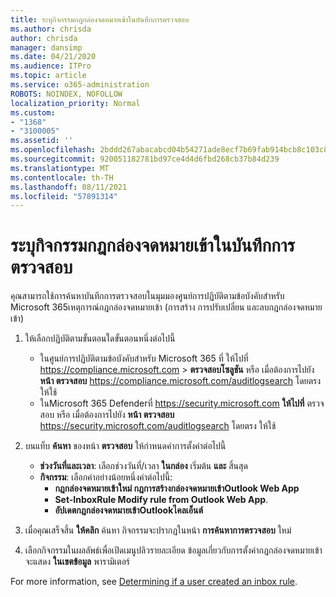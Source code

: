 ```yaml
---
title: ระบุกิจกรรมกฎกล่องจดหมายเข้าในบันทึกการตรวจสอบ
ms.author: chrisda
author: chrisda
manager: dansimp
ms.date: 04/21/2020
ms.audience: ITPro
ms.topic: article
ms.service: o365-administration
ROBOTS: NOINDEX, NOFOLLOW
localization_priority: Normal
ms.custom:
- "1368"
- "3100005"
ms.assetid: ''
ms.openlocfilehash: 2bddd267abacabcd04b54271ade8ecf7b69fab914bcb8c103c806c31a388d2f5
ms.sourcegitcommit: 920051182781bd97ce4d4d6fbd268cb37b84d239
ms.translationtype: MT
ms.contentlocale: th-TH
ms.lasthandoff: 08/11/2021
ms.locfileid: "57891314"
---
```

# <a name="identify-inbox-rule-activity-in-audit-logs"></a>ระบุกิจกรรมกฎกล่องจดหมายเข้าในบันทึกการตรวจสอบ

คุณสามารถใช้การค้นหาบันทึกการตรวจสอบในมุมมองศูนย์การปฏิบัติตามข้อบังคับสําหรับ Microsoft 365เหตุการณ์กฎกล่องจดหมายเข้า (การสร้าง การปรับเปลี่ยน และลบกฎกล่องจดหมายเข้า)

1. ให้เลือกปฏิบัติตามขั้นตอนใดขั้นตอนหนึ่งต่อไปนี้
   - ในศูนย์การปฏิบัติตามข้อบังคับสําหรับ Microsoft 365 ที่ ให้ไปที่ <https://compliance.microsoft.com>  \> **ตรวจสอบโซลูชัน** หรือ เมื่อต้องการไปยัง **หน้า ตรวจสอบ** <https://compliance.microsoft.com/auditlogsearch> โดยตรง ให้ใช้
   - ในMicrosoft 365 Defenderที่ <https://security.microsoft.com> **ให้ไปที่** ตรวจสอบ หรือ เมื่อต้องการไปยัง **หน้า ตรวจสอบ** <https://security.microsoft.com/auditlogsearch> โดยตรง ให้ใช้

2. บนแท็บ **ค้นหา** ของหน้า **ตรวจสอบ** ให้กําหนดค่าการตั้งค่าต่อไปนี้
   - **ช่วงวันที่และเวลา**: เลือกช่วงวันที่/เวลา **ในกล่อง** เริ่มต้น **และ** สิ้นสุด
   - **กิจกรรม**: เลือกค่าอย่างน้อยหนึ่งค่าต่อไปนี้:
     - **กฎกล่องจดหมายเข้าใหม่ กฎการสร้างกล่องจดหมายเข้าOutlook Web App**
     - **Set-InboxRule Modify rule from Outlook Web App**.
     - **อัปเดตกฎกล่องจดหมายเข้าOutlookไคลเอ็นต์**

3. เมื่อคุณเสร็จสิ้น **ให้คลิก** ค้นหา กิจกรรมจะปรากฏในหน้า **การค้นหาการตรวจสอบ** ใหม่

4. เลือกกิจกรรมในผลลัพธ์เพื่อเปิดเมนูปลิวรายละเอียด ข้อมูลเกี่ยวกับการตั้งค่ากฎกล่องจดหมายเข้าจะแสดง **ในเขตข้อมูล** พารามิเตอร์

For more information, see [Determining if a user created an inbox rule](https://docs.microsoft.com/microsoft-365/compliance/auditing-troubleshooting-scenarios#determine-if-a-user-created-an-inbox-rule).
